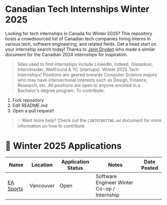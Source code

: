 # Canadian Tech Internships Winter 2025

Looking for tech internships in Canada for Winter 2025? This repository hosts a crowdsourced list of Canadian tech companies hiring interns in various tech, software engineering, and related fields. Get a head start on your internship search today! Thanks to [Jenn Dryden](https://github.com/jenndryden/Canadian-Tech-Internships-Summer-2024) who made a similar document for the Canadian 2024 internships for inspiration.
 
> Sites used to find internships include LinkedIn, Indeed, Glassdoor, InternInsider, WellFound & YC (startups).
Winter 2025 Tech Internships!
> Positions are geared towards Computer Science majors who may have intersectional interests such as Design, Finance, Research, etc. All positions are open to anyone enrolled in a Bachelor's degree program.
To contribute:

1.  Fork repository
2.  Edit README.md
3.  Open a pull request!

> 💡 Want more help? Check out the `CONTRIBUTING.md` document for more information on how to contribute

# 🎉 Winter 2025 Applications

| Name | Location | Application Status | Notes | Date Posted |
| ---- | -------- | ----------------- | ----- | ----------- |
| [EA Sports](https://ea.gr8people.com/jobs/185077/software-engineer-winter-co-op-internship?sid=4) | Vancouver | Open | Software Engineer Winter Co-op / Internship | 
